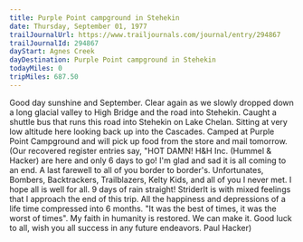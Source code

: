 ```yaml
---
title: Purple Point campground in Stehekin
date: Thursday, September 01, 1977
trailJournalUrl: https://www.trailjournals.com/journal/entry/294867
trailJournalId: 294867
dayStart: Agnes Creek
dayDestination: Purple Point campground in Stehekin
todayMiles: 0
tripMiles: 687.50
---
```

Good day sunshine and September. Clear again as we slowly dropped down a long glacial valley to High Bridge and the road into Stehekin. Caught a shuttle bus that runs this road into Stehekin on Lake Chelan. Sitting at very low altitude here looking back up into the Cascades. Camped at Purple Point Campground and will pick up food from the store and mail tomorrow.(Our recovered register entries say, "HOT DAMN! H&H Inc. (Hummel & Hacker) are here and only 6 days to go! I'm glad and sad it is all coming to an end. A last farewell to all of you border to border's. Unfortunates, Bombers, Backtrackers, Trailblazers, Kelty Kids, and all of you I never met. I hope all is well for all. 9 days of rain straight! StriderIt is with mixed feelings that I approach the end of this trip. All the happiness and depressions of a life time compressed into 6 months. "It was the best of times, it was the worst of times". My faith in humanity is restored. We can make it. Good luck to all, wish you all success in any future endeavors. Paul Hacker)
